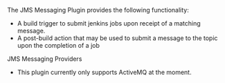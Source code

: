 The JMS Messaging Plugin provides the following functionality:

* A build trigger to submit jenkins jobs upon receipt of a matching message.
* A post-build action that may be used to submit a message to the topic upon the completion of a job

JMS Messaging Providers

* This plugin currently only supports ActiveMQ at the moment.
